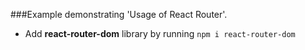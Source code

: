 ###Example demonstrating 'Usage of React Router'.

- Add **react-router-dom** library by running `npm i react-router-dom`

